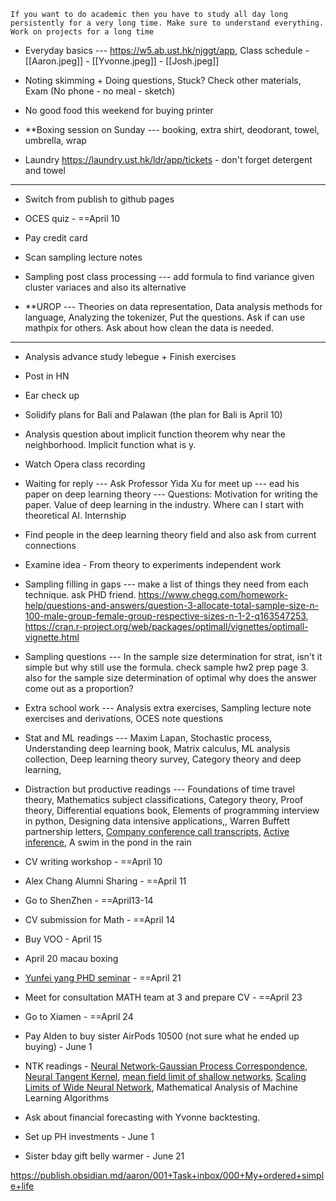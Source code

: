 ```
If you want to do academic then you have to study all day long persistently for a very long time. Make sure to understand everything. Work on projects for a long time 
```

- Everyday basics --- https://w5.ab.ust.hk/njggt/app, Class schedule - [[Aaron.jpeg]] - [[Yvonne.jpeg]] - [[Josh.jpeg]]
- Noting skimming + Doing questions, Stuck? Check other materials, Exam (No phone - no meal - sketch)
- No good food this weekend for buying printer

- **Boxing session on Sunday --- booking, extra shirt, deodorant, towel, umbrella, wrap
- Laundry https://laundry.ust.hk/ldr/app/tickets - don't forget detergent and towel

---

- Switch from publish to github pages
- OCES quiz - ==April 10

- Pay credit card
- Scan sampling lecture notes

- Sampling post class processing --- add formula to find variance given cluster variaces and also its alternative

- **UROP  --- Theories on data representation, Data analysis methods for language, Analyzing the tokenizer, Put the questions. Ask if can use mathpix for others. Ask about how clean the data is needed. 

---

- Analysis advance study lebegue + Finish exercises

- Post in HN
- Ear check up 
- Solidify plans for Bali and Palawan (the plan for Bali is April 10)

- Analysis question about implicit function theorem why near the neighborhood. Implicit function what is y.

- Watch Opera class recording

- Waiting for reply --- Ask Professor Yida Xu for meet up  --- ead his paper on deep learning theory --- Questions: Motivation for writing the paper. Value of deep learning in the industry. Where can I start with theoretical AI. Internship

- Find people in the deep learning theory field and also ask from current connections
- Examine idea - From theory to experiments independent work

- Sampling filling in gaps --- make a list of things they need from each technique. ask PHD friend. https://www.chegg.com/homework-help/questions-and-answers/question-3-allocate-total-sample-size-n-100-male-group-female-group-respective-sizes-n-1-2-q163547253, https://cran.r-project.org/web/packages/optimall/vignettes/optimall-vignette.html

- Sampling questions --- In the sample size determination for strat,  isn't it simple but why still use the formula. check sample hw2 prep page 3. also for the sample size determination of optimal why does the answer come out as a proportion?
- Extra school work --- Analysis extra exercises, Sampling lecture note exercises and derivations, OCES note questions
- Stat and ML readings --- Maxim Lapan, Stochastic process, Understanding deep learning book, Matrix calculus, ML analysis collection, Deep learning theory survey, Category theory and deep learning,
- Distraction but productive readings --- Foundations of time travel theory, Mathematics subject classifications, Category theory, Proof theory, Differential equations book, Elements of programming interview in python, Designing data intensive applications,, Warren Buffett partnership letters, [Company conference call transcripts](https://www.fool.com/earnings-call-transcripts/), [Active inference](https://jaredtumiel.github.io/blog/2020/10/14/spinning-up-in-ai.html), A swim in the pond in the rain


- CV writing workshop - ==April 10
- Alex Chang Alumni Sharing - ==April 11
- Go to ShenZhen - ==April13-14
- CV submission for Math - ==April 14
- Buy VOO - April 15
- April 20 macau boxing
- [Yunfei yang PHD seminar](https://science.hkust.edu.hk/events/math-phd-student-seminar-approximation-and-generalization-bounds-generative-adversarial) - ==April 21
- Meet for consultation MATH team at 3 and prepare CV - ==April 23
- Go to Xiamen - ==April 24
- Pay Alden to buy sister AirPods 10500 (not sure what he ended up buying) - June 1
- NTK readings - [Neural Network-Gaussian Process Correspondence](https://arxiv.org/pdf/1711.00165.pdf), [Neural Tangent Kernel](https://arxiv.org/pdf/1806.07572.pdf), [mean field limit of shallow networks](https://proceedings.neurips.cc/paper_files/paper/2020/file/fc5b3186f1cf0daece964f78259b7ba0-Paper.pdf), [Scaling Limits of Wide Neural Network](https://arxiv.org/pdf/1902.04760.pdf), Mathematical Analysis of Machine Learning Algorithms
- Ask about financial forecasting with Yvonne backtesting. 
- Set up PH investments - June 1
- Sister bday gift belly warmer - June 21

https://publish.obsidian.md/aaron/001+Task+inbox/000+My+ordered+simple+life

